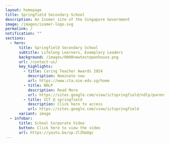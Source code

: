 ```yaml
---
layout: homepage
title: Springfield Secondary School
description: An Isomer site of the Singapore Government
image: /images/isomer-logo.svg
permalink: /
notification: ""
sections:
  - hero:
      title: Springfield Secondary School
      subtitle: Lifelong Learners, Exemplary Leaders
      background: /images/0000newtestopenhouse.png
      url: /contact-us/
      key_highlights:
        - title: Caring Teacher Awards 2024
          description: Nominate now
          url: https://www.cta.nie.edu.sg/home
        - title: NDLP
          description: Read More
          url: https://sites.google.com/view/ictspringfield/ndlp/parents-engagement-18-jan
        - title: ICT @ springfield
          description: Click here to access
          url: https://sites.google.com/view/ictspringfield
      variant: image
  - infobar:
      title: School Corporate Video
      button: Click here to view the video
      url: https://youtu.be/up-2lZHaOgc
---
```

